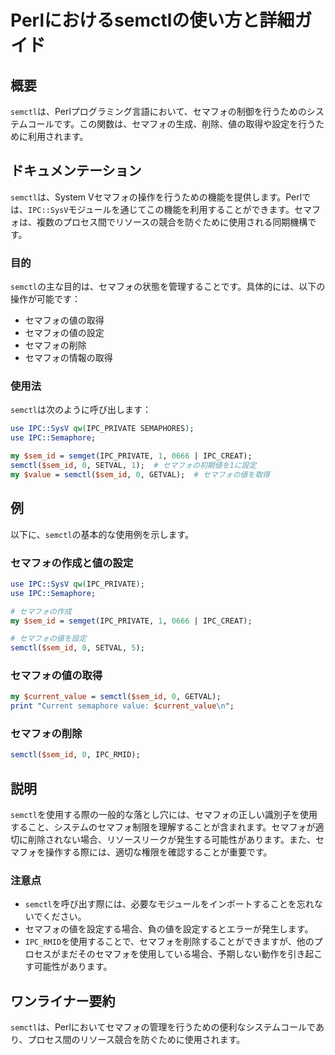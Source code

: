 <!--
Meta Description: # Perlにおけるsemctlの使い方と詳細ガイド ## 概要 `semctl`は、Perlプログラミング言語において、セマフォの制御を行うためのシステムコールです。この関数は、セマフォの生成、削除、値の取得や設定を行うために利用されます。 ## ドキュメンテーション `semctl`は、Syst...
Meta Keywords: semctl, sem_id, ipc, perl, use
-->

# Perlにおけるsemctlの使い方と詳細ガイド

## 概要
`semctl`は、Perlプログラミング言語において、セマフォの制御を行うためのシステムコールです。この関数は、セマフォの生成、削除、値の取得や設定を行うために利用されます。

## ドキュメンテーション
`semctl`は、System Vセマフォの操作を行うための機能を提供します。Perlでは、`IPC::SysV`モジュールを通じてこの機能を利用することができます。セマフォは、複数のプロセス間でリソースの競合を防ぐために使用される同期機構です。

### 目的
`semctl`の主な目的は、セマフォの状態を管理することです。具体的には、以下の操作が可能です：
- セマフォの値の取得
- セマフォの値の設定
- セマフォの削除
- セマフォの情報の取得

### 使用法
`semctl`は次のように呼び出します：

```perl
use IPC::SysV qw(IPC_PRIVATE SEMAPHORES);
use IPC::Semaphore;

my $sem_id = semget(IPC_PRIVATE, 1, 0666 | IPC_CREAT);
semctl($sem_id, 0, SETVAL, 1);  # セマフォの初期値を1に設定
my $value = semctl($sem_id, 0, GETVAL);  # セマフォの値を取得
```

## 例
以下に、`semctl`の基本的な使用例を示します。

### セマフォの作成と値の設定
```perl
use IPC::SysV qw(IPC_PRIVATE);
use IPC::Semaphore;

# セマフォの作成
my $sem_id = semget(IPC_PRIVATE, 1, 0666 | IPC_CREAT);

# セマフォの値を設定
semctl($sem_id, 0, SETVAL, 5);
```

### セマフォの値の取得
```perl
my $current_value = semctl($sem_id, 0, GETVAL);
print "Current semaphore value: $current_value\n";
```

### セマフォの削除
```perl
semctl($sem_id, 0, IPC_RMID);
```

## 説明
`semctl`を使用する際の一般的な落とし穴には、セマフォの正しい識別子を使用すること、システムのセマフォ制限を理解することが含まれます。セマフォが適切に削除されない場合、リソースリークが発生する可能性があります。また、セマフォを操作する際には、適切な権限を確認することが重要です。

### 注意点
- `semctl`を呼び出す際には、必要なモジュールをインポートすることを忘れないでください。
- セマフォの値を設定する場合、負の値を設定するとエラーが発生します。
- `IPC_RMID`を使用することで、セマフォを削除することができますが、他のプロセスがまだそのセマフォを使用している場合、予期しない動作を引き起こす可能性があります。

## ワンライナー要約
`semctl`は、Perlにおいてセマフォの管理を行うための便利なシステムコールであり、プロセス間のリソース競合を防ぐために使用されます。